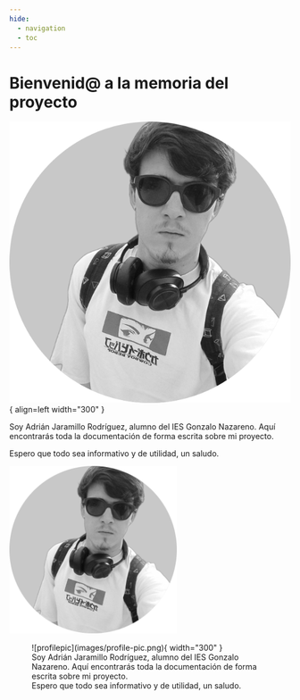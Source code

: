 ```yaml
---
hide:
  - navigation
  - toc
---
```


# Bienvenid@ a la memoria del proyecto

![profilepic](images/profile-pic.png){ align=left width="300" }

Soy Adrián Jaramillo Rodríguez, alumno del IES Gonzalo Nazareno. Aquí encontrarás toda la documentación de forma escrita sobre mi proyecto.

Espero que todo sea informativo y de utilidad, un saludo.

<img src="images/profile-pic.png" alt="pfp" width="300" height="300"/>

<figure markdown>
  ![profilepic](images/profile-pic.png){ width="300" }
  <figcaption>Soy Adrián Jaramillo Rodríguez, alumno del IES Gonzalo Nazareno. Aquí encontrarás toda la documentación de forma escrita sobre mi proyecto.<br>Espero que todo sea informativo y de utilidad, un saludo.</figcaption>
</figure>
